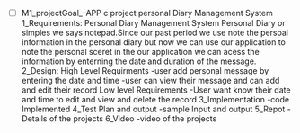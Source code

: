 * [ ] M1_projectGoal_-APP
c project personal Diary Management System
1_Requirements:
Personal Diary Management System
Personal Diary or simples we says notepad.Since our past period we use note the persoal information in the personal diary but now we can use our application to note the personal  sceret in the our application we can acess the information by enterning the date and duration of the message.
2_Design:
High Level Requirments
 -user add personal message by entering the date and time
 -user can view their message and can add and edit their record
 Low level Requirements
 -User want know their date and time to edit and view and delete the record
3_Implementation
  -code Implemented 
4_Test Plan and output 
  -sample Input and output
5_Repot 
  -Details of the projects
6_Video
 -video of the projects
